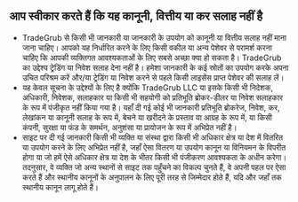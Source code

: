 ## आप स्वीकार करते हैं कि यह कानूनी, वित्तीय या कर सलाह नहीं है

- TradeGrub से किसी भी जानकारी या जानकारी के उपयोग को कानूनी या वित्तीय सलाह नहीं माना जाना चाहिए। आपको यह निर्धारित करने के लिए किसी वकील या अन्य पेशेवर से परामर्श करना चाहिए कि आपकी व्यक्तिगत आवश्यकताओं के लिए सबसे अच्छा क्या हो सकता है।
TradeGrub का उद्देश्य ट्रेडिंग या निवेश सलाह देना नहीं है। हमेशा जानकारी के कई स्रोतों का उपयोग करके अपना उचित परिश्रम करें और/या ट्रेडिंग या निवेश करने से पहले किसी लाइसेंस प्राप्त पेशेवर की सलाह लें।
- यह केवल सूचना के उद्देश्यों के लिए है क्योंकि TradeGrub LLC या इसके किसी भी निदेशक, अधिकारी, निवेशक, सलाहकार या किसी भी सहयोगी को प्रतिभूति ब्रोकर-डीलर या निवेश सलाहकार के रूप में पंजीकृत नहीं किया गया है। यहाँ दी गई कोई भी जानकारी प्रतिभूति ब्रोकरेज, निवेश, कर, लेखांकन या कानूनी सलाह के रूप में, बेचने या खरीदने के प्रस्ताव या आग्रह के रूप में, या किसी कंपनी, सुरक्षा या फंड के समर्थन, अनुशंसा या प्रायोजन के रूप में अभिप्रेत नहीं है।
- साइट पर दी गई जानकारी किसी भी व्यक्ति या संस्था द्वारा किसी भी अधिकार क्षेत्र या देश में वितरित या उपयोग करने के लिए अभिप्रेत नहीं है, जहाँ ऐसा वितरण या उपयोग कानून या विनियमन के विपरीत होगा या जो हमें ऐसे अधिकार क्षेत्र या देश के भीतर किसी भी पंजीकरण आवश्यकता के अधीन करेगा। तदनुसार, वे व्यक्ति जो अन्य स्थानों से साइट तक पहुँचने का विकल्प चुनते हैं, वे अपनी पहल पर ऐसा करते हैं और स्थानीय कानूनों के अनुपालन के लिए पूरी तरह से जिम्मेदार होते हैं, यदि और जहाँ तक स्थानीय कानून लागू होते हैं।